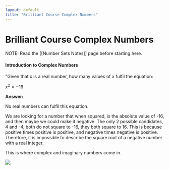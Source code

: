 ```yaml
---
layout: default
title: "Brilliant Course Complex Numbers"
---
```

# Brilliant Course Complex Numbers

NOTE: Read the [[Number Sets Notes]] page before starting here. 

#### Introduction to Complex Numbers

"Given that x is a real number, how many values of x fulfil the equation:

$x^2 = -16$

**Answer:**

No real numbers can fulfil this equation.

We are looking for a number that when squared, is the absolute value of -16, and then maybe we could make it negative. The only 2 possible candidates, 4 and -4, both do not square to -16, they both square to 16. This is because positive times positive is positive, and negative times negative is positive. Therefore, it is impossible to describe the square root of a negative number with a real integer.

This is where complex and imaginary numbers come in.

<img src="https://edsobsidiannotes.netlify.app/assets/Set Theory why.png">



